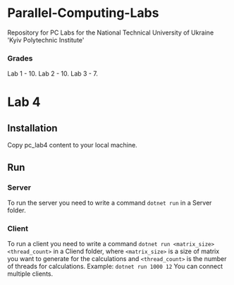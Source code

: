 # Parallel-Computing-Labs
Repository for PC Labs for the National Technical University of Ukraine 'Kyiv Polytechnic Institute'​

### Grades
Lab 1 - 10.
Lab 2 - 10.
Lab 3 - 7.

# Lab 4 

## Installation

Copy pc_lab4 content to your local machine.

## Run

### Server
To run the server you need to write a command `dotnet run` in a Server folder.

### Client
To run a client you need to write a command `dotnet run <matrix_size> <thread_count>` in a Cliend folder, where `<matrix_size>` is a size of matrix you want to generate for the calculations and `<thread_count>` is the number of threads for calculations. Example: `dotnet run 1000 12`
You can connect multiple clients.






